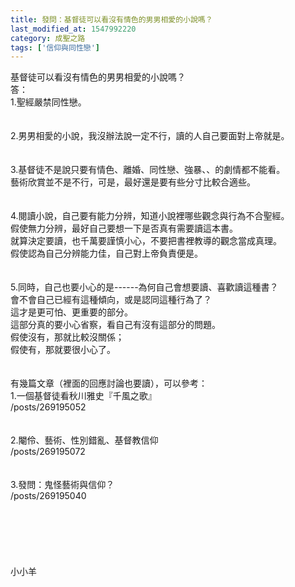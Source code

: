 ```yaml
---
title: 發問：基督徒可以看沒有情色的男男相愛的小說嗎？
last_modified_at: 1547992220
category: 成聖之路
tags: ['信仰與同性戀']
---
```


基督徒可以看沒有情色的男男相愛的小說嗎？<!--more--><br>答：<br>1.聖經嚴禁同性戀。<br> <br><br>2.男男相愛的小說，我沒辦法說一定不行，讀的人自己要面對上帝就是。<br> <br><br>3.基督徒不是說只要有情色、離婚、同性戀、強暴、、的劇情都不能看。<br>藝術欣賞並不是不行，可是，最好還是要有些分寸比較合適些。<br> <br><br>4.閱讀小說，自己要有能力分辨，知道小說裡哪些觀念與行為不合聖經。<br>假使無力分辨，最好自己要想一下是否真有需要讀這本書。<br>就算決定要讀，也千萬要謹慎小心，不要把書裡教導的觀念當成真理。<br>假使認為自己分辨能力佳，自己對上帝負責便是。<br><br><br>5.同時，自己也要小心的是------為何自己會想要讀、喜歡讀這種書？<br>會不會自己已經有這種傾向，或是認同這種行為了？<br>這才是更可怕、更重要的部分。<br>這部分真的要小心省察，看自己有沒有這部分的問題。<br>假使沒有，那就比較沒關係；<br>假使有，那就要很小心了。<br> <br> <br>有幾篇文章（裡面的回應討論也要讀），可以參考：<br>1.一個基督徒看秋川雅史『千風之歌』 <br>/posts/269195052<br> <br><br>2.閹伶、藝術、性別錯亂、基督教信仰<br>/posts/269195072<br> <br><br>3.發問：鬼怪藝術與信仰？ <br>/posts/269195040<br> <br><br><br><br><br><br>小小羊<br><br><br><br><br><br><br><br><br><br><br><br>


